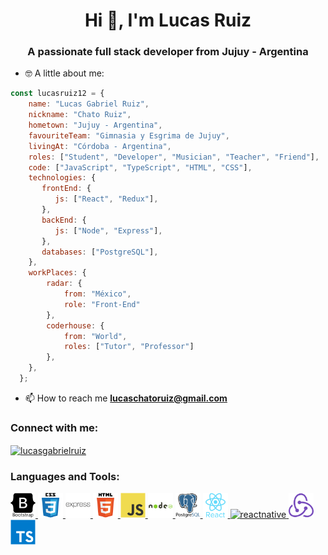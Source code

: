 <h1 align="center">Hi 👋, I'm Lucas Ruiz</h1>
<h3 align="center">A passionate full stack developer from Jujuy - Argentina</h3>

- 🤓 A little about me:
```javascript
const lucasruiz12 = {
    name: "Lucas Gabriel Ruiz",
    nickname: "Chato Ruiz",
    hometown: "Jujuy - Argentina",
    favouriteTeam: "Gimnasia y Esgrima de Jujuy",
    livingAt: "Córdoba - Argentina",
    roles: ["Student", "Developer", "Musician", "Teacher", "Friend"],
    code: ["JavaScript", "TypeScript", "HTML", "CSS"],
    technologies: {
       frontEnd: {
          js: ["React", "Redux"],
       },
       backEnd: {
          js: ["Node", "Express"],
       },
       databases: ["PostgreSQL"],
    },
    workPlaces: {
        radar: {
            from: "México",
            role: "Front-End"
        },
        coderhouse: {
            from: "World",
            roles: ["Tutor", "Professor"]
        },
    },
  }; 
```

- 📫 How to reach me **lucaschatoruiz@gmail.com**

<h3 align="left">Connect with me:</h3>
<p align="left">
<a href="https://linkedin.com/in/lucasgabrielruiz" target="blank"><img align="center" src="https://raw.githubusercontent.com/rahuldkjain/github-profile-readme-generator/master/src/images/icons/Social/linked-in-alt.svg" alt="lucasgabrielruiz" height="30" width="40" /></a>
</p>

<h3 align="left">Languages and Tools:</h3>
<p align="left"> <a href="https://getbootstrap.com" target="_blank"> <img src="https://raw.githubusercontent.com/devicons/devicon/master/icons/bootstrap/bootstrap-plain-wordmark.svg" alt="bootstrap" width="40" height="40"/> </a> <a href="https://www.w3schools.com/css/" target="_blank"> <img src="https://raw.githubusercontent.com/devicons/devicon/master/icons/css3/css3-original-wordmark.svg" alt="css3" width="40" height="40"/> </a> <a href="https://expressjs.com" target="_blank"> <img src="https://raw.githubusercontent.com/devicons/devicon/master/icons/express/express-original-wordmark.svg" alt="express" width="40" height="40"/> </a> <a href="https://www.w3.org/html/" target="_blank"> <img src="https://raw.githubusercontent.com/devicons/devicon/master/icons/html5/html5-original-wordmark.svg" alt="html5" width="40" height="40"/> </a> <a href="https://developer.mozilla.org/en-US/docs/Web/JavaScript" target="_blank"> <img src="https://raw.githubusercontent.com/devicons/devicon/master/icons/javascript/javascript-original.svg" alt="javascript" width="40" height="40"/> </a> <a href="https://nodejs.org" target="_blank"> <img src="https://raw.githubusercontent.com/devicons/devicon/master/icons/nodejs/nodejs-original-wordmark.svg" alt="nodejs" width="40" height="40"/> </a> <a href="https://www.postgresql.org" target="_blank"> <img src="https://raw.githubusercontent.com/devicons/devicon/master/icons/postgresql/postgresql-original-wordmark.svg" alt="postgresql" width="40" height="40"/> </a> <a href="https://reactjs.org/" target="_blank"> <img src="https://raw.githubusercontent.com/devicons/devicon/master/icons/react/react-original-wordmark.svg" alt="react" width="40" height="40"/> </a> <a href="https://reactnative.dev/" target="_blank"> <img src="https://reactnative.dev/img/header_logo.svg" alt="reactnative" width="40" height="40"/> </a> <a href="https://redux.js.org" target="_blank"> <img src="https://raw.githubusercontent.com/devicons/devicon/master/icons/redux/redux-original.svg" alt="redux" width="40" height="40"/> </a> <a href="https://www.typescriptlang.org/" target="_blank"> <img src="https://raw.githubusercontent.com/devicons/devicon/master/icons/typescript/typescript-original.svg" alt="typescript" width="40" height="40"/> </a> </p>
